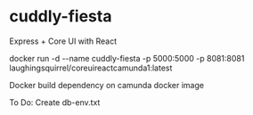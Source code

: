 # cuddly-fiesta
Express + Core UI with React

docker run -d --name cuddly-fiesta -p 5000:5000 -p 8081:8081 laughingsquirrel/coreuireactcamunda1:latest

Docker build dependency on camunda docker image 

To Do:  Create db-env.txt

